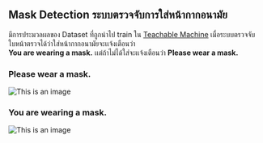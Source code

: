 ## Mask Detection ระบบตรวจจับการใส่หน้ากากอนามัย

มีการประมวลผลของ Dataset ที่ถูกนำไป train ใน [Teachable Machine](https://teachablemachine.withgoogle.com/train/image) เมื่อระบบตรวจจับใบหน้าตรวจได้ว่าใส่หน้ากากอนามัยจะเเจ้งเตือนว่า
<br>**You are wearing a mask.** เเต่ถ้าไม่ได้ใส่จะเเจ้งเตือนว่า **Please wear a mask.**

### Please wear a mask.

![This is an image](https://www.img.in.th/images/637babbc672976111aceefc2b44663ae.jpg)

### You are wearing a mask.

![This is an image](https://www.img.in.th/images/7bfa1f7e50f1d700f73f377d13562c46.jpg)
